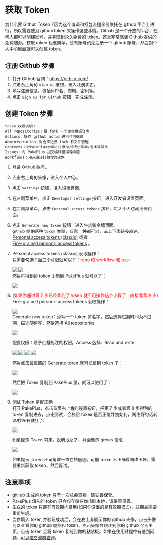 # 获取 Token

为什么要 Github Token？因为这个编译和打包流程全部依托在 github 平台上进行，所以需要使用 github token 来操作这些事情。Github 是一个开放的平台，任何人都可以创建账号，并获取到永久免费的 token。这里非常感谢 Github 提供的免费服务。获取 token 也很简单，没有账号的先注册一个 github 账号，然后到个人中心里面就可以创建 token。

## 注册 Github 步骤

1. 打开 Github 官网：https://github.com/
2. 点击右上角的 `Sign up` 按钮，进入注册页面。
3. 填写注册信息，包括用户名、邮箱、密码等。
4. 点击 `Sign up for Github` 按钮，完成注册。

## 创建 Token 步骤

```
token 权限说明：
All repositories：要 fork 一个原始模板仓库
Actions：操作 github action进行打包编译
Administration：对仓库进行 fork 和文件管理
Contents：对PakePlus仓库进行添加/删除/修改/查找等操作
Issues：向 PakePlus 提交编译错误等问题
Workflows：用来编译打包你的软件
```

1. 登录 Github 账号。
2. 点击右上角的头像，进入个人中心。
3. 点击 `Settings` 按钮，进入设置页面。
4. 在左侧菜单中，点击 `Developer settings` 按钮，进入开发者设置页面。
5. 在左侧菜单中，点击 `Personal access tokens` 按钮，进入个人访问令牌页面。
6. 点击 `Generate new token` 按钮，进入生成新令牌页面。  
   github 提供两种 token 类型，任意一种都可以，点击下面链接直达:  
   [Personal access tokens (classic)](https://github.com/settings/tokens)
   或者  
   [Fine-grained personal access tokens](https://github.com/settings/personal-access-tokens) 。
7. Personal access tokens (classic) 获取操作：  
   只需要勾选下面三个权限就可以了：<font color="red">repo 和 workflow 和 user</font>

    ![](../../static/imgs/token11.png)
    ![](../../static/imgs/token12.webp)  
    然后将得到的 token 复制到 PakePlus 就可以了：

    ![](../../static/imgs/token12.png)

8. <font color="red">(如果你通过第 7 步已经拿到了 token 就不用操作这个步骤了，直接看第 9 步)</font>
   Fine-grained personal access tokens 获取操作：

    ![](../../static/imgs/token1.png)  
    Generate new token：添写一个 token 的名字，然后选择过期时间为不过期，描述随便写，然后选择 All
    repositories

    ![](../../static/imgs/token2.png)

    配置权限：赋予红框标注的权限，Access 选择:&nbsp;&nbsp;Read
    and write&nbsp;

    ![](../../static/imgs/token3.png)
    ![](../../static/imgs/token4.png)
    ![](../../static/imgs/token5.png)
    ![](../../static/imgs/token7.png)

    然后点击最底部的 Generate token 就可以拿到 token 了：

    ![](../../static/imgs/token8.png)

    然后把 Token 复制到 PakePlus 里，就可以使用了：

    ![](../../static/imgs/token9.png)

9. 测试 Token 是否正确  
   打开 PakePlus，点击首页右上角的设置按钮，把第 7 步或者第 8 步得到的 token 复制进去，点击测试，会校验 token 是否正确并初始化，网络好的话转20秒左右就好了:

    ![](../../static/imgs/token16.webp)

    如果提示 Token 可用，说明成功了，并会展示 github 信息：

    ![](../../static/imgs/token15.webp)

    如果提示 Token 不可用或一直在转圈圈，可能 token 不正确或网络不好，需要重新获取 token，然后再试。


## 注意事项

-   github 生成的 token 只有一次机会查看，请妥善保管。
-   PakePlus 填入的 token 只会仅存储在你电脑本地，请妥善保管。
-   生成的 token 只能在有效期内使用(如果你设置的是有效期模式)，过期后需要重新生成。
-   当你填入 token 并验证成功后，会在右上角展示你的 github 头像，点击头像可以查看你的 github 昵称和 token，点击头像会跳转到你的 github 个人主页，点击 token 会将 token 复制到你的粘贴板。如果在使用过程中有遇到问题，[可以进交流群咨询](../exchange/index.md)。

